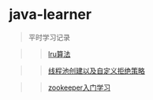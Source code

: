 # java-learner
>平时学习记录

>>[lru算法](https://github.com/Issocala/java-learner/tree/master/LRU-algorithm)

>>[线程池创建以及自定义拒绝策略](https://github.com/Issocala/java-learner/tree/master/thread-poll-size-magic-calculator)

>>[zookeeper入门学习](https://github.com/Issocala/java-learner/tree/master/zookeeper)
